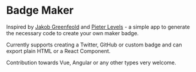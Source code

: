 # Badge Maker

Inspired by [Jakob Greenfeold](https://jakobgreenfeld.com/badge) and [Pieter Levels](https://levels.io/) - a simple app
to generate the necessary code to create your own maker badge.

Currently supports creating a Twitter, GitHub or custom badge and can export plain HTML or a React Component.

Contribution towards Vue, Angular or any other types very welcome.
